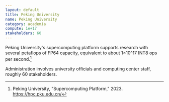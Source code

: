 ```yaml
---
layout: default
title: Peking University
name: Peking University
category: academia
compute: 1e+17
stakeholders: 60
---
```


Peking University's supercomputing platform supports research with
several petaflops of FP64 capacity, equivalent to about 1×10^17 INT8
ops per second.[^1]

Administration involves university officials and computing center staff,
roughly 60 stakeholders.

[^1]: Peking University, "Supercomputing Platform," 2023.
<https://hpc.pku.edu.cn/>
